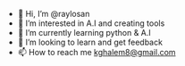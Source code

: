 - 👋 Hi, I’m @raylosan
- 👀 I’m interested in A.I and creating tools
- 🌱 I’m currently learning python & A.I
- 💞️ I’m looking to learn and get feedback
- 📫 How to reach me kghalem8@gmail.com

<!---
raylosan/raylosan is a ✨ special ✨ repository because its `README.md` (this file) appears on your GitHub profile.
You can click the Preview link to take a look at your changes.
--->
